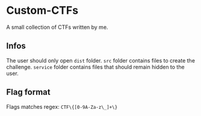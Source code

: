 # Custom-CTFs
A small collection of CTFs written by me.

## Infos
The user should only open `dist` folder.
`src` folder contains files to create the challenge.
`service` folder contains files that should remain hidden to the user. 

## Flag format
Flags matches regex: `CTF\{[0-9A-Za-z\_]+\}`
